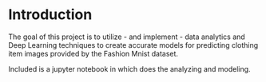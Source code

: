 # Introduction

The goal of this project is to utilize - and implement - data analytics and Deep Learning techniques to create accurate models for predicting clothing item images provided by the Fashion Mnist dataset.

Included is a jupyter notebook in which does the analyzing and modeling.
